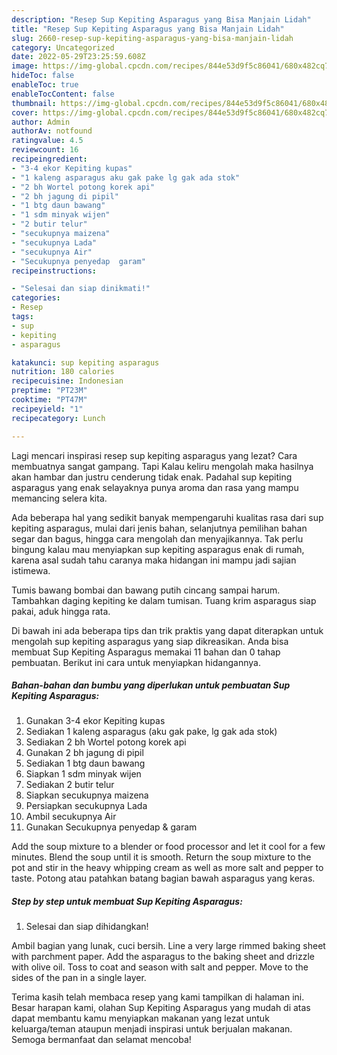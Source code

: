 ```yaml
---
description: "Resep Sup Kepiting Asparagus yang Bisa Manjain Lidah"
title: "Resep Sup Kepiting Asparagus yang Bisa Manjain Lidah"
slug: 2660-resep-sup-kepiting-asparagus-yang-bisa-manjain-lidah
category: Uncategorized
date: 2022-05-29T23:25:59.608Z
image: https://img-global.cpcdn.com/recipes/844e53d9f5c86041/680x482cq70/sup-kepiting-asparagus-foto-resep-utama.jpg
hideToc: false
enableToc: true
enableTocContent: false
thumbnail: https://img-global.cpcdn.com/recipes/844e53d9f5c86041/680x482cq70/sup-kepiting-asparagus-foto-resep-utama.jpg
cover: https://img-global.cpcdn.com/recipes/844e53d9f5c86041/680x482cq70/sup-kepiting-asparagus-foto-resep-utama.jpg
author: Admin
authorAv: notfound
ratingvalue: 4.5
reviewcount: 16
recipeingredient:
- "3-4 ekor Kepiting kupas"
- "1 kaleng asparagus aku gak pake lg gak ada stok"
- "2 bh Wortel potong korek api"
- "2 bh jagung di pipil"
- "1 btg daun bawang"
- "1 sdm minyak wijen"
- "2 butir telur"
- "secukupnya maizena"
- "secukupnya Lada"
- "secukupnya Air"
- "Secukupnya penyedap  garam"
recipeinstructions:

- "Selesai dan siap dinikmati!"
categories:
- Resep
tags:
- sup
- kepiting
- asparagus

katakunci: sup kepiting asparagus 
nutrition: 180 calories
recipecuisine: Indonesian
preptime: "PT23M"
cooktime: "PT47M"
recipeyield: "1"
recipecategory: Lunch

---
```



Lagi mencari inspirasi resep sup kepiting asparagus yang lezat? Cara membuatnya sangat gampang. Tapi Kalau keliru mengolah maka hasilnya akan hambar dan justru cenderung tidak enak. Padahal sup kepiting asparagus yang enak selayaknya punya aroma dan rasa yang mampu memancing selera kita.


Ada beberapa hal yang sedikit banyak mempengaruhi kualitas rasa dari sup kepiting asparagus, mulai dari jenis bahan, selanjutnya pemilihan bahan segar dan bagus, hingga cara mengolah dan menyajikannya. Tak perlu bingung kalau mau menyiapkan sup kepiting asparagus enak di rumah, karena asal sudah tahu caranya maka hidangan ini mampu jadi sajian istimewa.

Tumis bawang bombai dan bawang putih cincang sampai harum. Tambahkan daging kepiting ke dalam tumisan. Tuang krim asparagus siap pakai, aduk hingga rata.


Di bawah ini ada beberapa tips dan trik praktis yang dapat diterapkan untuk mengolah sup kepiting asparagus yang siap dikreasikan. Anda bisa membuat Sup Kepiting Asparagus memakai 11 bahan dan 0 tahap pembuatan. Berikut ini cara untuk menyiapkan hidangannya.

<!--inarticleads1-->

##### Bahan-bahan dan bumbu yang diperlukan untuk pembuatan Sup Kepiting Asparagus:

1. Gunakan 3-4 ekor Kepiting kupas
1. Sediakan 1 kaleng asparagus (aku gak pake, lg gak ada stok)
1. Sediakan 2 bh Wortel potong korek api
1. Gunakan 2 bh jagung di pipil
1. Sediakan 1 btg daun bawang
1. Siapkan 1 sdm minyak wijen
1. Sediakan 2 butir telur
1. Siapkan secukupnya maizena
1. Persiapkan secukupnya Lada
1. Ambil secukupnya Air
1. Gunakan Secukupnya penyedap &amp; garam


Add the soup mixture to a blender or food processor and let it cool for a few minutes. Blend the soup until it is smooth. Return the soup mixture to the pot and stir in the heavy whipping cream as well as more salt and pepper to taste. Potong atau patahkan batang bagian bawah asparagus yang keras. 

<!--inarticleads2-->

##### Step by step untuk membuat Sup Kepiting Asparagus:


1. Selesai dan siap dihidangkan!

Ambil bagian yang lunak, cuci bersih. Line a very large rimmed baking sheet with parchment paper. Add the asparagus to the baking sheet and drizzle with olive oil. Toss to coat and season with salt and pepper. Move to the sides of the pan in a single layer. 

Terima kasih telah membaca resep yang kami tampilkan di halaman ini. Besar harapan kami, olahan Sup Kepiting Asparagus yang mudah di atas dapat membantu kamu menyiapkan makanan yang lezat untuk keluarga/teman ataupun menjadi inspirasi untuk berjualan makanan. Semoga bermanfaat dan selamat mencoba!
